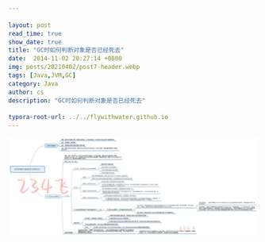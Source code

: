 ```yaml
---

layout: post
read_time: true
show_date: true
title: "GC时如何判断对象是否已经死去"
date:  2014-11-02 20:27:14 +0800
img: posts/20210402/post7-header.webp
tags: [Java,JVM,GC]
category: Java
author: cs
description: "GC时如何判断对象是否已经死去"

typora-root-url: ../../flywithwater.github.io
---
```


![img](/assets/img/posts/Java/如何判断对象是否已经死去.jpg)

